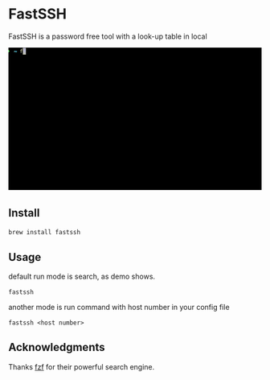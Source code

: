 # FastSSH

FastSSH is a password free tool with a look-up table in local


![](demo.gif)


## Install

	brew install fastssh


## Usage

default run mode is search, as demo shows.


	fastssh


another mode is run command with host number in your config file


	fastssh <host number>

## Acknowledgments

Thanks [fzf](https://github.com/junegunn/fzf) for their powerful search engine.
